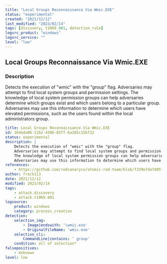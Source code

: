 ```yaml
---
title: "Local Groups Reconnaissance Via Wmic.EXE"
status: "experimental"
created: "2021/12/12"
last_modified: "2023/02/14"
tags: [discovery, t1069_001, detection_rule]
logsrc_product: "windows"
logsrc_service: ""
level: "low"
---
```


## Local Groups Reconnaissance Via Wmic.EXE

### Description

Detects the execution of "wmic" with the "group" flag.
Adversaries may attempt to find local system groups and permission settings.
The knowledge of local system permission groups can help adversaries determine which groups exist and which users belong to a particular group.
Adversaries may use this information to determine which users have elevated permissions, such as the users found within the local administrators group.


```yml
title: Local Groups Reconnaissance Via Wmic.EXE
id: 164eda96-11b2-430b-85ff-6a265c15bf32
status: experimental
description: |
    Detects the execution of "wmic" with the "group" flag.
    Adversaries may attempt to find local system groups and permission settings.
    The knowledge of local system permission groups can help adversaries determine which groups exist and which users belong to a particular group.
    Adversaries may use this information to determine which users have elevated permissions, such as the users found within the local administrators group.
references:
    - https://github.com/redcanaryco/atomic-red-team/blob/f339e7da7d05f6057fdfcdd3742bfcf365fee2a9/atomics/T1069.001/T1069.001.md
author: frack113
date: 2021/12/12
modified: 2023/02/14
tags:
    - attack.discovery
    - attack.t1069.001
logsource:
    product: windows
    category: process_creation
detection:
    selection_img:
        - Image|endswith: '\wmic.exe'
        - OriginalFileName: 'wmic.exe'
    selection_cli:
        CommandLine|contains: ' group'
    condition: all of selection*
falsepositives:
    - Unknown
level: low

```
